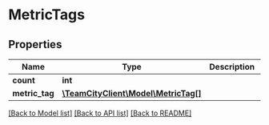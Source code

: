 # MetricTags

## Properties
Name | Type | Description | Notes
------------ | ------------- | ------------- | -------------
**count** | **int** |  | [optional] 
**metric_tag** | [**\TeamCityClient\Model\MetricTag[]**](MetricTag.md) |  | [optional] 

[[Back to Model list]](../README.md#documentation-for-models) [[Back to API list]](../README.md#documentation-for-api-endpoints) [[Back to README]](../README.md)


